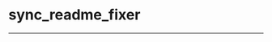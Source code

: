 <!-- sync-readme title [[ -->
# sync_readme_fixer
<!-- sync-readme ]] -->

<!-- sync-readme badge -->

---

<!-- sync-readme rustdoc -->
